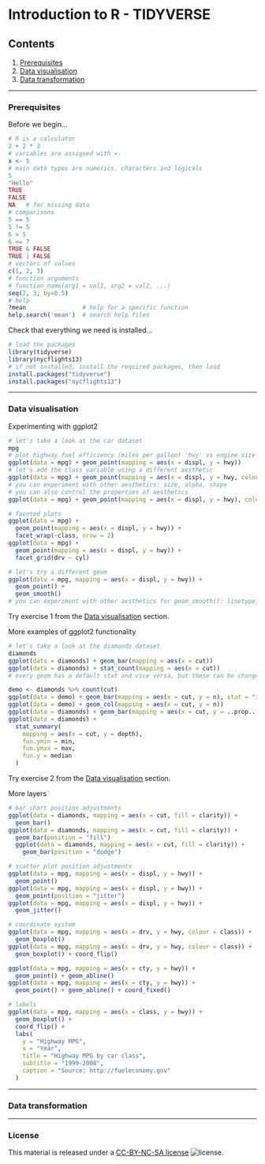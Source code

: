 # Introduction to R - TIDYVERSE

## Contents

1. [Prerequisites](#prerequisites)
2. [Data visualisation](#data-visualisation)
3. [Data transformation](#data-transformation)

---
### Prerequisites

Before we begin...
```R
# R is a calculator
2 + 2 * 3
# variables are assigned with <-
x <- 5
# main data types are numerics, characters and logicals
5
"Hello"
TRUE
FALSE
NA   # for missing data
# comparisons
5 == 5
5 != 5
6 > 5
6 <= 7
TRUE & FALSE
TRUE | FALSE
# vectors of values
c(1, 2, 3)
# function arguments
# function_name(arg1 = val1, arg2 = val2, ...)
seq(2, 3, by=0.5)
# help
?mean                # help for a specific function
help.search('mean')  # search help files
```

Check that everything we need is installed...
```R
# load the packages
library(tidyverse)
library(nycflights13)
# if not installed, install the required packages, then load
install.packages("tidyverse")
install.packages("nycflights13")
```

---
### Data visualisation

Experimenting with ggplot2
```R
# let's take a look at the car dataset
mpg
# plot highway fuel efficiency (miles per gallon) 'hwy' vs engine size (litres) 'displ'
ggplot(data = mpg) + geom_point(mapping = aes(x = displ, y = hwy))
# let's add the class variable using a different aesthetic
ggplot(data = mpg) + geom_point(mapping = aes(x = displ, y = hwy, colour = class))
# you can experiment with other aesthetics: size, alpha, shape
# you can also control the properties of aesthetics
ggplot(data = mpg) + geom_point(mapping = aes(x = displ, y = hwy), colour = "blue")

# faceted plots
ggplot(data = mpg) +
  geom_point(mapping = aes(x = displ, y = hwy)) +
  facet_wrap(~class, nrow = 2)
ggplot(data = mpg) +
  geom_point(mapping = aes(x = displ, y = hwy)) +
  facet_grid(drv ~ cyl)

# let's try a different geom
ggplot(data = mpg, mapping = aes(x = displ, y = hwy)) +
  geom_point() +
  geom_smooth()
# you can experiment with other aesthetics for geom_smooth(): linetype, group, colour
```

Try exercise 1 from the [Data visualisation](Exercises.md#data-visualisation) section.

More examples of ggplot2 functionality
```R
# let's take a look at the diamonds dataset
diamonds
ggplot(data = diamonds) + geom_bar(mapping = aes(x = cut))
ggplot(data = diamonds) + stat_count(mapping = aes(x = cut))
# every geom has a default stat and vice versa, but these can be changed

demo <- diamonds %>% count(cut)
ggplot(data = demo) + geom_bar(mapping = aes(x = cut, y = n), stat = "identity")
ggplot(data = demo) + geom_col(mapping = aes(x = cut, y = n))
ggplot(data = diamonds) + geom_bar(mapping = aes(x = cut, y = ..prop.., group = 1))
ggplot(data = diamonds) +
  stat_summary(
    mapping = aes(x = cut, y = depth),
    fun.ymin = min,
    fun.ymax = max,
    fun.y = median
  )
```

Try exercise 2 from the [Data visualisation](Exercises.md#data-visualisation) section.

More layers
```R
# bar chart position adjustments
ggplot(data = diamonds, mapping = aes(x = cut, fill = clarity)) +
  geom_bar()
ggplot(data = diamonds, mapping = aes(x = cut, fill = clarity)) +
  geom_bar(position = "fill")
  ggplot(data = diamonds, mapping = aes(x = cut, fill = clarity)) +
    geom_bar(position = "dodge")

# scatter plot position adjustments
ggplot(data = mpg, mapping = aes(x = displ, y = hwy)) +
  geom_point()
ggplot(data = mpg, mapping = aes(x = displ, y = hwy)) +
  geom_point(position = "jitter")
ggplot(data = mpg, mapping = aes(x = displ, y = hwy)) +
  geom_jitter()

# coordinate system
ggplot(data = mpg, mapping = aes(x = drv, y = hwy, colour = class)) +
  geom_boxplot()
ggplot(data = mpg, mapping = aes(x = drv, y = hwy, colour = class)) +
  geom_boxplot() + coord_flip()

ggplot(data = mpg, mapping = aes(x = cty, y = hwy)) +
  geom_point() + geom_abline()
ggplot(data = mpg, mapping = aes(x = cty, y = hwy)) +
  geom_point() + geom_abline() + coord_fixed()

# labels
ggplot(data = mpg, mapping = aes(x = class, y = hwy)) +
  geom_boxplot() +
  coord_flip() +
  labs(
    y = "Highway MPG",
    x = "Year",
    title = "Highway MPG by car class",
    subtitle = "1999-2008",
    caption = "Source: http://fueleconomy.gov"
  )
```

---
### Data transformation



---
### License

This material is released under a
[CC-BY-NC-SA license](https://creativecommons.org/licenses/by-nc-sa/4.0/) ![license](https://licensebuttons.net/l/by-nc-sa/3.0/88x31.png).
